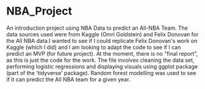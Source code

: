 # NBA_Project
An introduction project using NBA Data to predict an All-NBA Team. The data sources used were from Kaggle (Omri Goldstein) and Felix Donovan for the All NBA data.I wanted to see if I could replicate Felix Donovan's work on Kaggle (which I did) and I am looking to adapt the code to see if I can predict an MVP (for future project). At the moment, there is no "final report", as this is just the code for the work. The file involves  cleaning the data set, performing logistic regressions and displaying visuals using ggplot package (part of the 'tidyverse' package). Random forest modelling was used to see if it can predict the All NBA team for a given year.
